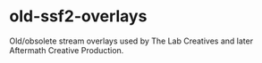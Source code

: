 # old-ssf2-overlays
Old/obsolete stream overlays used by The Lab Creatives and later Aftermath Creative Production.
